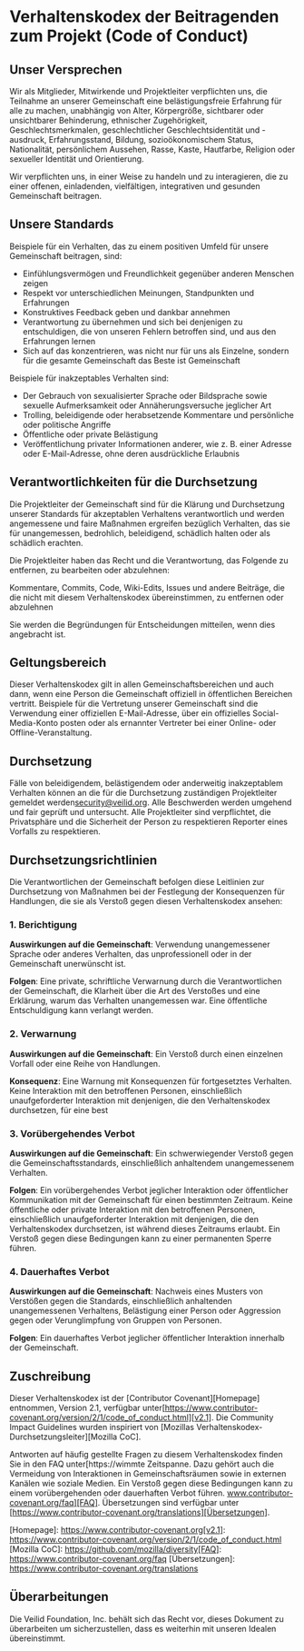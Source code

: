 # Verhaltenskodex der Beitragenden zum Projekt (Code of Conduct)

## Unser Versprechen

Wir als Mitglieder, Mitwirkende und Projektleiter verpflichten uns, die Teilnahme an unserer Gemeinschaft eine belästigungsfreie Erfahrung für alle zu machen, unabhängig von Alter, Körpergröße, sichtbarer oder unsichtbarer Behinderung, ethnischer Zugehörigkeit, Geschlechtsmerkmalen, geschlechtlicher
Geschlechtsidentität und -ausdruck, Erfahrungsstand, Bildung, sozioökonomischem Status, Nationalität, persönlichem Aussehen, Rasse, Kaste, Hautfarbe, Religion oder sexueller Identität und Orientierung.

Wir verpflichten uns, in einer Weise zu handeln und zu interagieren, die zu einer offenen, einladenden, vielfältigen, integrativen und gesunden Gemeinschaft beitragen.

## Unsere Standards

Beispiele für ein Verhalten, das zu einem positiven Umfeld für unsere Gemeinschaft beitragen, sind:

* Einfühlungsvermögen und Freundlichkeit gegenüber anderen Menschen zeigen
* Respekt vor unterschiedlichen Meinungen, Standpunkten und Erfahrungen
* Konstruktives Feedback geben und dankbar annehmen
* Verantwortung zu übernehmen und sich bei denjenigen zu entschuldigen, die von unseren Fehlern betroffen sind, und aus den Erfahrungen lernen
* Sich auf das konzentrieren, was nicht nur für uns als Einzelne, sondern für die gesamte Gemeinschaft das Beste ist Gemeinschaft

Beispiele für inakzeptables Verhalten sind:

* Der Gebrauch von sexualisierter Sprache oder Bildsprache sowie sexuelle Aufmerksamkeit oder Annäherungsversuche jeglicher Art
* Trolling, beleidigende oder herabsetzende Kommentare und persönliche oder politische Angriffe
* Öffentliche oder private Belästigung
* Veröffentlichung privater Informationen anderer, wie z. B. einer Adresse oder E-Mail-Adresse, ohne deren ausdrückliche Erlaubnis

## Verantwortlichkeiten für die Durchsetzung

Die Projektleiter der Gemeinschaft sind für die Klärung und Durchsetzung unserer Standards für akzeptablen Verhaltens verantwortlich und werden angemessene und faire Maßnahmen ergreifen bezüglich Verhalten, das sie für unangemessen, bedrohlich, beleidigend, schädlich halten oder als schädlich erachten.

Die Projektleiter haben das Recht und die Verantwortung,  das Folgende zu entfernen, zu bearbeiten oder abzulehnen:

Kommentare, Commits, Code, Wiki-Edits, Issues und andere Beiträge, die die nicht mit diesem Verhaltenskodex übereinstimmen, zu entfernen oder abzulehnen

Sie werden die Begründungen für Entscheidungen mitteilen, wenn dies angebracht ist.

## Geltungsbereich

Dieser Verhaltenskodex gilt in allen Gemeinschaftsbereichen und auch dann, wenn eine Person die Gemeinschaft offiziell in öffentlichen Bereichen vertritt. Beispiele für die Vertretung unserer Gemeinschaft sind die Verwendung einer offiziellen E-Mail-Adresse, über ein offizielles Social-Media-Konto posten oder als ernannter Vertreter bei einer Online- oder Offline-Veranstaltung.

## Durchsetzung

Fälle von beleidigendem, belästigendem oder anderweitig inakzeptablem Verhalten können an die für die Durchsetzung zuständigen Projektleiter gemeldet werden[security@veilid.org](security@veilid.org). Alle Beschwerden werden umgehend und fair geprüft und untersucht. Alle Projektleiter sind verpflichtet, die Privatsphäre und die Sicherheit der Person zu respektieren Reporter eines Vorfalls zu respektieren.

## Durchsetzungsrichtlinien

Die Verantwortlichen der Gemeinschaft befolgen diese Leitlinien zur Durchsetzung von Maßnahmen bei der Festlegung der Konsequenzen für Handlungen, die sie als Verstoß gegen diesen Verhaltenskodex ansehen:

### 1. Berichtigung

**Auswirkungen auf die Gemeinschaft**: Verwendung unangemessener Sprache oder anderes Verhalten, das unprofessionell oder in der Gemeinschaft unerwünscht ist.

**Folgen**: Eine private, schriftliche Verwarnung durch die Verantwortlichen der Gemeinschaft, die Klarheit über die Art des Verstoßes und eine Erklärung, warum das Verhalten unangemessen war. Eine öffentliche Entschuldigung kann verlangt werden.

### 2. Verwarnung
**Auswirkungen auf die Gemeinschaft**: Ein Verstoß durch einen einzelnen Vorfall oder eine Reihe von Handlungen.

**Konsequenz**: Eine Warnung mit Konsequenzen für fortgesetztes Verhalten. Keine Interaktion mit den betroffenen Personen, einschließlich unaufgeforderter Interaktion mit denjenigen, die den Verhaltenskodex durchsetzen, für eine best
### 3. Vorübergehendes Verbot
**Auswirkungen auf die Gemeinschaft**: Ein schwerwiegender Verstoß gegen die Gemeinschaftsstandards, einschließlich anhaltendem unangemessenem Verhalten.

**Folgen**: Ein vorübergehendes Verbot jeglicher Interaktion oder öffentlicher Kommunikation mit der Gemeinschaft für einen bestimmten Zeitraum. Keine öffentliche oder private Interaktion mit den betroffenen Personen, einschließlich unaufgeforderter Interaktion mit denjenigen, die den Verhaltenskodex durchsetzen, ist während dieses Zeitraums erlaubt. Ein Verstoß gegen diese Bedingungen kann zu einer permanenten Sperre führen.

### 4. Dauerhaftes Verbot

**Auswirkungen auf die Gemeinschaft**: Nachweis eines Musters von Verstößen gegen die Standards, einschließlich anhaltenden unangemessenen Verhaltens, Belästigung einer Person oder Aggression gegen oder Verunglimpfung von Gruppen von Personen.

**Folgen**: Ein dauerhaftes Verbot jeglicher öffentlicher Interaktion innerhalb der Gemeinschaft.

## Zuschreibung
Dieser Verhaltenskodex ist der [Contributor Covenant][Homepage] entnommen, Version 2.1, verfügbar unter[https://www.contributor-covenant.org/version/2/1/code_of_conduct.html][v2.1]. Die Community Impact Guidelines wurden inspiriert von [Mozillas Verhaltenskodex-Durchsetzungsleiter][Mozilla CoC].

Antworten auf häufig gestellte Fragen zu diesem Verhaltenskodex finden Sie in den FAQ unter[https://wimmte Zeitspanne. Dazu gehört auch die Vermeidung von Interaktionen in Gemeinschaftsräumen sowie in externen Kanälen wie soziale Medien. Ein Verstoß gegen diese Bedingungen kann zu einem vorübergehenden oder dauerhaften Verbot führen. www.contributor-covenant.org/faq][FAQ]. Übersetzungen sind verfügbar unter [https://www.contributor-covenant.org/translations][Übersetzungen].

[Homepage]: https://www.contributor-covenant.org[v2.1]: https://www.contributor-covenant.org/version/2/1/code_of_conduct.html
[Mozilla CoC]: https://github.com/mozilla/diversity[FAQ]: https://www.contributor-covenant.org/faq
[Übersetzungen]: https://www.contributor-covenant.org/translations

## Überarbeitungen
Die Veilid Foundation, Inc. behält sich das Recht vor, dieses Dokument zu überarbeiten um sicherzustellen, dass es weiterhin mit unseren Idealen übereinstimmt.
